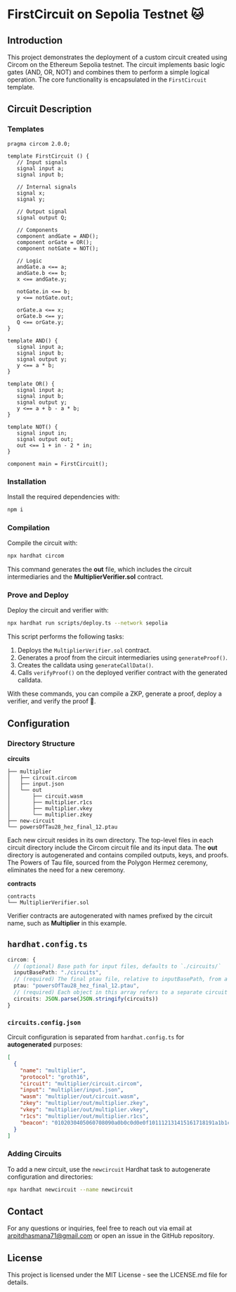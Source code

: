# FirstCircuit on Sepolia Testnet 🐱

## Introduction

This project demonstrates the deployment of a custom circuit created using Circom on the Ethereum Sepolia testnet. The circuit implements basic logic gates (AND, OR, NOT) and combines them to perform a simple logical operation. The core functionality is encapsulated in the `FirstCircuit` template.

## Circuit Description

### Templates

```circom
pragma circom 2.0.0;

template FirstCircuit () {  
   // Input signals
   signal input a;
   signal input b;

   // Internal signals
   signal x;
   signal y;

   // Output signal
   signal output Q;

   // Components
   component andGate = AND();
   component orGate = OR();
   component notGate = NOT();

   // Logic
   andGate.a <== a;
   andGate.b <== b;
   x <== andGate.y;

   notGate.in <== b;
   y <== notGate.out;

   orGate.a <== x;
   orGate.b <== y;
   Q <== orGate.y;
}

template AND() {
   signal input a;
   signal input b;
   signal output y;
   y <== a * b;
}

template OR() {
   signal input a;
   signal input b;
   signal output y;
   y <== a + b - a * b;
}

template NOT() {
   signal input in;
   signal output out;
   out <== 1 + in - 2 * in;
}

component main = FirstCircuit();
```

### Installation

Install the required dependencies with:

```bash
npm i
```

### Compilation

Compile the circuit with:

```bash
npx hardhat circom
```

This command generates the **out** file, which includes the circuit intermediaries and the **MultiplierVerifier.sol** contract.

### Prove and Deploy

Deploy the circuit and verifier with:

```bash
npx hardhat run scripts/deploy.ts --network sepolia
```

This script performs the following tasks:
1. Deploys the `MultiplierVerifier.sol` contract.
2. Generates a proof from the circuit intermediaries using `generateProof()`.
3. Creates the calldata using `generateCallData()`.
4. Calls `verifyProof()` on the deployed verifier contract with the generated calldata.

With these commands, you can compile a ZKP, generate a proof, deploy a verifier, and verify the proof 🎉.

## Configuration

### Directory Structure

**circuits**

```
├── multiplier
│   ├── circuit.circom
│   ├── input.json
│   └── out
│       ├── circuit.wasm
│       ├── multiplier.r1cs
│       ├── multiplier.vkey
│       └── multiplier.zkey
├── new-circuit
└── powersOfTau28_hez_final_12.ptau
```

Each new circuit resides in its own directory. The top-level files in each circuit directory include the Circom circuit file and its input data. The **out** directory is autogenerated and contains compiled outputs, keys, and proofs. The Powers of Tau file, sourced from the Polygon Hermez ceremony, eliminates the need for a new ceremony.

**contracts**

```
contracts
└── MultiplierVerifier.sol
```

Verifier contracts are autogenerated with names prefixed by the circuit name, such as **Multiplier** in this example.

## `hardhat.config.ts`

```typescript
circom: {
  // (optional) Base path for input files, defaults to `./circuits/`
  inputBasePath: "./circuits",
  // (required) The final ptau file, relative to inputBasePath, from a Phase 1 ceremony
  ptau: "powersOfTau28_hez_final_12.ptau",
  // (required) Each object in this array refers to a separate circuit
  circuits: JSON.parse(JSON.stringify(circuits))
}
```

### `circuits.config.json`

Circuit configuration is separated from `hardhat.config.ts` for **autogenerated** purposes:

```json
[
  {
    "name": "multiplier",
    "protocol": "groth16",
    "circuit": "multiplier/circuit.circom",
    "input": "multiplier/input.json",
    "wasm": "multiplier/out/circuit.wasm",
    "zkey": "multiplier/out/multiplier.zkey",
    "vkey": "multiplier/out/multiplier.vkey",
    "r1cs": "multiplier/out/multiplier.r1cs",
    "beacon": "0102030405060708090a0b0c0d0e0f101112131415161718191a1b1c1d1e1f"
  }
]
```

### Adding Circuits

To add a new circuit, use the `newcircuit` Hardhat task to autogenerate configuration and directories:

```bash
npx hardhat newcircuit --name newcircuit
```

## Contact

For any questions or inquiries, feel free to reach out via email at [arpitdhasmana71@gmail.com](mailto:arpitdhasmana71@gmail.com) or open an issue in the GitHub repository.

## License

This project is licensed under the MIT License - see the LICENSE.md file for details.
